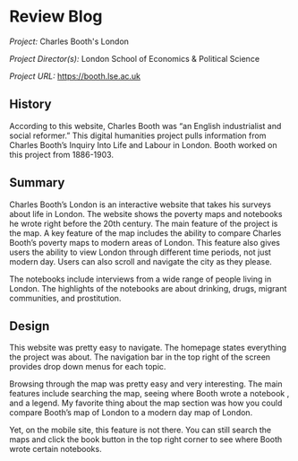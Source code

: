 # Review Blog

_Project:_ Charles Booth's London

_Project Director(s):_ London School of Economics & Political Science

_Project URL:_ https://booth.lse.ac.uk

## History

  According to this website, Charles Booth was “an English industrialist and social reformer.” This digital humanities project pulls information from Charles Booth’s Inquiry Into Life and Labour in London. Booth worked on this project from 1886-1903. 

## Summary

  Charles Booth’s London is an interactive website that takes his surveys about life in London. The website shows the poverty maps and notebooks he wrote right before the 20th century. The main feature of the project is the map. A key feature of the map includes the ability to compare Charles Booth’s poverty maps to modern areas of London. This feature also gives users the ability to view London through different time periods, not just modern day. Users can also scroll and navigate the city as they please.

  The notebooks include interviews from a wide range of people living in London. The highlights of the notebooks are about drinking, drugs, migrant communities, and prostitution.

## Design

  This website was pretty easy to navigate. The homepage states everything the project was about. The navigation bar in the top right of the screen provides drop down menus for each topic.

  Browsing through the map was pretty easy and very interesting. The main features include searching the map, seeing where Booth wrote a notebook , and a legend. My favorite thing about the map section was how you could compare Booth’s map of London to a modern day map of London. 

  Yet, on the mobile site, this feature is not there. You can still search the maps and click the book button in the top right corner to see where Booth wrote certain notebooks. 
